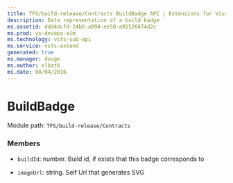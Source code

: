 ```yaml
---
title: TFS/build-release/Contracts BuildBadge API | Extensions for Visual Studio Team Services
description: Data representation of a build badge
ms.assetid: ddd4dcfd-24b6-a094-ee50-a91526674d2c
ms.prod: vs-devops-alm
ms.technology: vsts-sub-api
ms.service: vsts-extend
generated: true
ms.manager: douge
ms.author: elbatk
ms.date: 08/04/2016
---
```


# BuildBadge

Module path: `TFS/build-release/Contracts`


### Members

* `buildId`: number. Build id, if exists that this badge corresponds to

* `imageUrl`: string. Self Url that generates SVG

